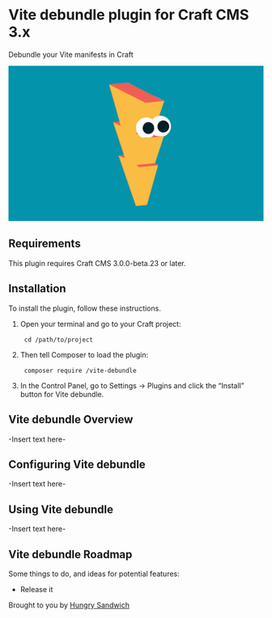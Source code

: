 # Vite debundle plugin for Craft CMS 3.x

Debundle your Vite manifests in Craft 

![Screenshot](resources/img/plugin-logo.png)

## Requirements

This plugin requires Craft CMS 3.0.0-beta.23 or later.

## Installation

To install the plugin, follow these instructions.

1. Open your terminal and go to your Craft project:

        cd /path/to/project

2. Then tell Composer to load the plugin:

        composer require /vite-debundle

3. In the Control Panel, go to Settings → Plugins and click the “Install” button for Vite debundle.

## Vite debundle Overview

-Insert text here-

## Configuring Vite debundle

-Insert text here-

## Using Vite debundle

-Insert text here-

## Vite debundle Roadmap

Some things to do, and ideas for potential features:

* Release it

Brought to you by [Hungry Sandwich](https://github.com/hungrysandwichclub)
